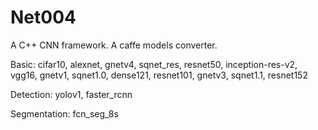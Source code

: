 # Net004

A C++ CNN framework. 
A caffe models converter.

Basic: cifar10, alexnet, gnetv4, sqnet_res, resnet50, inception-res-v2, vgg16, gnetv1, sqnet1.0, dense121, resnet101, gnetv3, sqnet1.1, resnet152

Detection: yolov1, faster_rcnn

Segmentation: fcn_seg_8s
